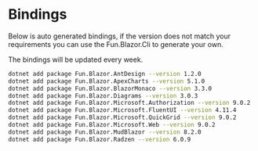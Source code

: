 # Bindings

Below is auto generated bindings, if the version does not match your requirements you can use the Fun.Blazor.Cli to generate your own.

The bindings will be updated every week.

```bash
dotnet add package Fun.Blazor.AntDesign --version 1.2.0
dotnet add package Fun.Blazor.ApexCharts --version 5.1.0
dotnet add package Fun.Blazor.BlazorMonaco --version 3.3.0
dotnet add package Fun.Blazor.Diagrams --version 3.0.3
dotnet add package Fun.Blazor.Microsoft.Authorization --version 9.0.2
dotnet add package Fun.Blazor.Microsoft.FluentUI --version 4.11.4
dotnet add package Fun.Blazor.Microsoft.QuickGrid --version 9.0.2
dotnet add package Fun.Blazor.Microsoft.Web --version 9.0.2
dotnet add package Fun.Blazor.MudBlazor --version 8.2.0
dotnet add package Fun.Blazor.Radzen --version 6.0.9
```
